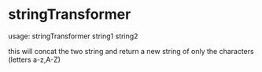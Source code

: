 # stringTransformer
usage: stringTransformer string1 string2

this will concat the two string and return a new string of only the characters (letters a-z,A-Z)

